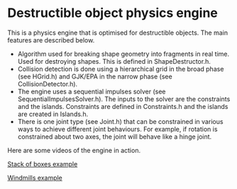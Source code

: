 # Destructible object physics engine

This is a physics engine that is optimised for destructible objects. The main features are described below.

- Algorithm used for breaking shape geometry into fragments in real time. Used for destroying shapes. This is defined in ShapeDestructor.h.
- Collision detection is done using a hierarchical grid in the broad phase (see HGrid.h) and GJK/EPA in the narrow phase (see CollisionDetector.h).
- The engine uses a sequential impulses solver (see SequentialImpulsesSolver.h). The inputs to the solver are the constraints and the islands. Constraints are defined in Constraints.h and the islands are created in Islands.h.
- There is one joint type (see Joint.h) that can be constrained in various ways to achieve different joint behaviours. For example, if rotation is constrained about two axes, the joint will behave like a hinge joint.

Here are some videos of the engine in action.

[Stack of boxes example](https://youtu.be/G14SsQkC-iI)

[Windmills example](https://youtu.be/5vHV2p0I98c)
